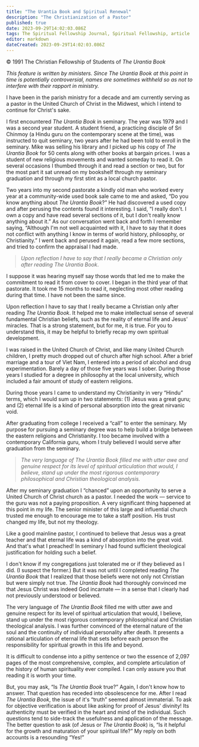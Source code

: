 ```yaml
---
title: "The Urantia Book and Spiritual Renewal"
description: "The Christianization of a Pastor"
published: true
date: 2023-09-29T14:02:03.086Z
tags: The Spiritual Fellowship Journal, Spiritual Fellowship, article
editor: markdown
dateCreated: 2023-09-29T14:02:03.086Z
---
```


<p class="v-card v-sheet theme--light gray lighten-3 px-2">© 1991 The Christian Fellowship of Students of <i>The Urantia Book</i></p>

_This feature is written by ministers. Since The Urantia Book at this point in time is potentially controversial, names are sometimes withheld so as not to interfere with their rapport in ministry._

I have been in the parish ministry for a decade and am currently serving as a pastor in the United Church of Christ in the Midwest, which I intend to continue for Christ's sake.

I first encountered _The Urantia Book_ in seminary. The year was 1979 and I was a second year student. A student friend, a practicing disciple of Sri Chinmoy (a Hindu guru on the contemporary scene at the time), was instructed to quit seminary, two years after he had been told to enroll in the seminary. Mike was selling his library and I picked up his copy of _The Urantia Book_ for 50 cents along with other books at bargain prices. I was a student of new religious movements and wanted someday to read it. On several occasions I thumbed through it and read a section or two, but for the most part it sat unread on my bookshelf through my seminary graduation and through my first stint as a local church pastor.

Two years into my second pastorate a kindly old man who worked every year at a community-wide used book sale came to me and asked, “Do you know anything about _The Urantia Book_?” He had discovered a used copy and after perusing the contents found it interesting. I said, “I really don't. I own a copy and have read several sections of it, but I don't really know anything about it.” As our conversation went back and forth I remember saying, “Although I'm not well acquainted with it, I have to say that it does not conflict with anything I know in terms of world history, philosophy, or Christianity.” I went back and perused it again, read a few more sections, and tried to confirm the appraisal I had made.

> _Upon reflection I have to say that I really became a Christian only after reading The Urantia Book_.

I suppose it was hearing myself say those words that led me to make the commitment to read it from cover to cover. I began in the third year of that pastorate. It took me 15 months to read it, neglecting most other reading during that time. I have not been the same since.

Upon reflection I have to say that I really became a Christian only after reading _The Urantia Book_. It helped me to make intellectual sense of several fundamental Christian beliefs, such as the reality of eternal life and Jesus' miracles. That is a strong statement, but for me, it is true. For you to understand this, it may be helpful to briefly recap my own spiritual development.

I was raised in the United Church of Christ, and like many United Church children, I pretty much dropped out of church after high school. After a brief marriage and a tour of Viet Nam, I entered into a period of alcohol and drug experimentation. Barely a day of those five years was I sober. During those years I studied for a degree in philosophy at the local university, which included a fair amount of study of eastern religions.

During those years I came to understand my Christianity in very “Hindu” terms, which I would sum up in two statements: (1) Jesus was a great guru; and (2) eternal life is a kind of personal absorption into the great nirvanic void.

After graduating from college I received a “call” to enter the seminary. My purpose for pursuing a seminary degree was to help build a bridge between the eastern religions and Christianity. I too became involved with a contemporary California guru, whom I truly believed I would serve after graduation from the seminary.

> _The very language of The Urantia Book filled me with utter awe and genuine respect for its level of spiritual articulation that would, I believe, stand up under the most rigorous contemporary philosophical and Christian theological analysis._

After my seminary graduation I “chanced” upon an opportunity to serve a United Church of Christ church as a pastor. I needed the work — service to the guru was not a paying proposition. A very significant thing happened at this point in my life. The senior minister of this large and influential church trusted me enough to encourage me to take a staff position. His trust changed my life, but not my theology.

Like a good mainline pastor, I continued to believe that Jesus was a great teacher and that eternal life was a kind of absorption into the great void. And that's what I preached! In seminary I had found sufficient theological justification for holding such a belief.

I don't know if my congregations just tolerated me or if they believed as I did. (I suspect the former.) But it was not until I completed reading _The Urantia Book_ that I realized that those beliefs were not only not Christian but were simply not true. _The Urantia Book_ had thoroughly convinced me that Jesus Christ was indeed God incarnate — in a sense that I clearly had not previously understood or believed.

The very language of _The Urantia Book_ filled me with utter awe and genuine respect for its level of spiritual articulation that would, I believe, stand up under the most rigorous contemporary philosophical and Christian theological analysis. I was further convinced of the eternal nature of the soul and the continuity of individual personality after death. It presents a rational articulation of eternal life that sets before each person the responsibility for spiritual growth in this life and beyond.

It is difficult to condense into a pithy sentence or two the essence of 2,097 pages of the most comprehensive, complex, and complete articulation of the history of human spirituality ever compiled. I can only assure you that reading it is worth your time.

But, you may ask, “Is _The Urantia Book_ true?” Again, I don't know how to answer. That question has receded into obsolescence for me. After I read _The Urantia Book_, the issue of it's “truth” seemed almost immaterial. To ask for objective verification is about like asking for proof of Jesus' divinity! Its authenticity must be verified in the heart and mind of the individual. Such questions tend to side-track the usefulness and application of the message. The better question to ask (of Jesus or _The Urantia Book_) is, “Is it helpful for the growth and maturation of your spiritual life?” My reply on both accounts is a resounding “Yes!”